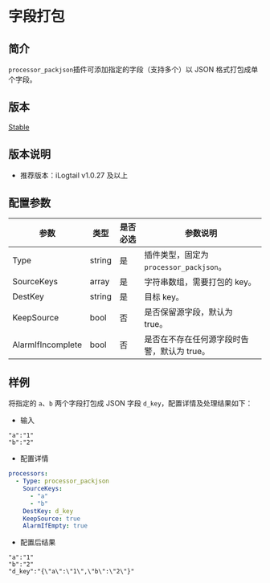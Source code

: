 # 字段打包

## 简介

`processor_packjson`插件可添加指定的字段（支持多个）以 JSON 格式打包成单个字段。

## 版本

[Stable](../../stability-level.md)

## 版本说明

* 推荐版本：iLogtail v1.0.27 及以上

## 配置参数

| 参数              | 类型   | 是否必选 | 参数说明                                    |
| ----------------- | ------ | -------- | ------------------------------------------- |
| Type              | string | 是       | 插件类型，固定为`processor_packjson`。      |
| SourceKeys        | array  | 是       | 字符串数组，需要打包的 key。                |
| DestKey           | string | 是       | 目标 key。                                  |
| KeepSource        | bool   | 否       | 是否保留源字段，默认为 true。               |
| AlarmIfIncomplete | bool   | 否       | 是否在不存在任何源字段时告警，默认为 true。 |

## 样例

将指定的 `a`、`b` 两个字段打包成 JSON 字段 `d_key`，配置详情及处理结果如下：

* 输入

```text
"a":"1"
"b":"2"
```

* 配置详情

```yaml
processors:
  - Type: processor_packjson
    SourceKeys: 
      - "a"
      - "b"
    DestKey: d_key
    KeepSource: true
    AlarmIfEmpty: true
```

* 配置后结果

```text
"a":"1"
"b":"2"
"d_key":"{\"a\":\"1\",\"b\":\"2\"}"
```

